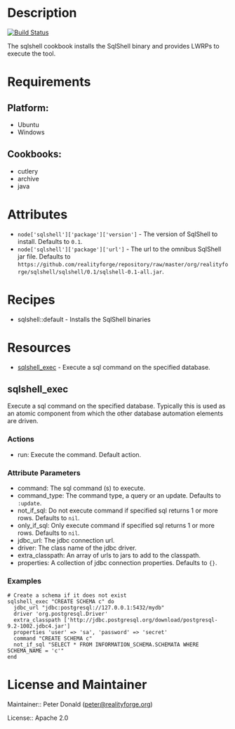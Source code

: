 # Description

[![Build Status](https://secure.travis-ci.org/realityforge/chef-sqlshell.png?branch=master)](http://travis-ci.org/realityforge/chef-sqlshell)

The sqlshell cookbook installs the SqlShell binary and provides LWRPs to execute the tool.


# Requirements

## Platform:

* Ubuntu
* Windows

## Cookbooks:

* cutlery
* archive
* java

# Attributes

* `node['sqlshell']['package']['version']` - The version of SqlShell to install. Defaults to `0.1`.
* `node['sqlshell']['package']['url']` - The url to the omnibus SqlShell jar file. Defaults to `https://github.com/realityforge/repository/raw/master/org/realityforge/sqlshell/sqlshell/0.1/sqlshell-0.1-all.jar`.

# Recipes

* sqlshell::default - Installs the SqlShell binaries

# Resources

* [sqlshell_exec](#sqlshell_exec) - Execute a sql command on the specified database.

## sqlshell_exec

Execute a sql command on the specified database. Typically this is used as an atomic component
from which the other database automation elements are driven.

### Actions

- run: Execute the command. Default action.

### Attribute Parameters

- command: The sql command (s) to execute.
- command_type: The command type, a query or an update. Defaults to <code>:update</code>.
- not_if_sql: Do not execute command if specified sql returns 1 or more rows. Defaults to <code>nil</code>.
- only_if_sql: Only execute command if specified sql returns 1 or more rows. Defaults to <code>nil</code>.
- jdbc_url: The jdbc connection url.
- driver: The class name of the jdbc driver.
- extra_classpath: An array of urls to jars to add to the classpath.
- properties: A collection of jdbc connection properties. Defaults to <code>{}</code>.

### Examples

    # Create a schema if it does not exist
    sqlshell_exec "CREATE SCHEMA c" do
      jdbc_url "jdbc:postgresql://127.0.0.1:5432/mydb"
      driver 'org.postgresql.Driver'
      extra_classpath ['http://jdbc.postgresql.org/download/postgresql-9.2-1002.jdbc4.jar']
      properties 'user' => 'sa', 'password' => 'secret'
      command "CREATE SCHEMA c"
      not_if_sql "SELECT * FROM INFORMATION_SCHEMA.SCHEMATA WHERE SCHEMA_NAME = 'c'"
    end

# License and Maintainer

Maintainer:: Peter Donald (<peter@realityforge.org>)

License:: Apache 2.0

